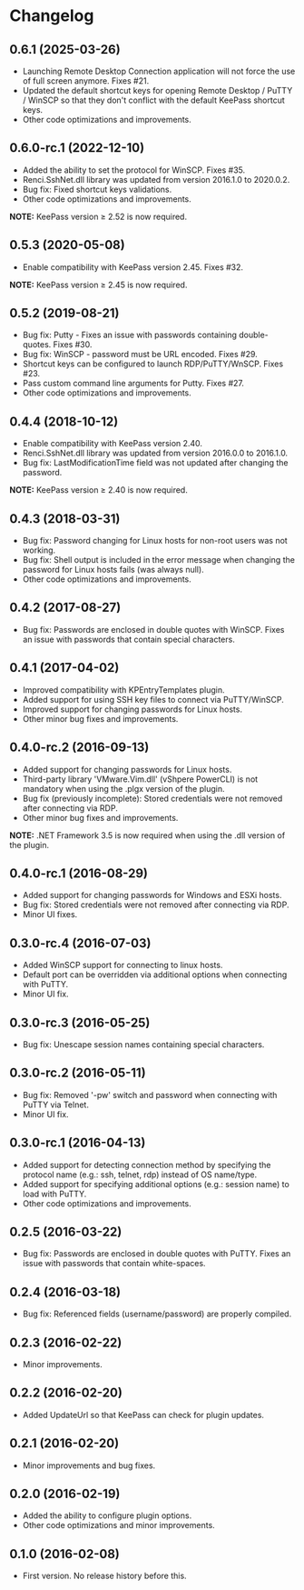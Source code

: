 ﻿# Changelog

## 0.6.1 (2025-03-26)

 - Launching Remote Desktop Connection application will not force the use of full screen anymore. Fixes #21.
 - Updated the default shortcut keys for opening Remote Desktop / PuTTY / WinSCP so that they don't conflict with the default KeePass shortcut keys.
 - Other code optimizations and improvements.

## 0.6.0-rc.1 (2022-12-10)

 - Added the ability to set the protocol for WinSCP. Fixes #35.
 - Renci.SshNet.dll library was updated from version 2016.1.0 to 2020.0.2.
 - Bug fix: Fixed shortcut keys validations.
 - Other code optimizations and improvements.

 **NOTE:** KeePass version ≥ 2.52 is now required.

## 0.5.3 (2020-05-08)

- Enable compatibility with KeePass version 2.45. Fixes #32.

**NOTE:** KeePass version ≥ 2.45 is now required.

## 0.5.2 (2019-08-21)

- Bug fix: Putty - Fixes an issue with passwords containing double-quotes. Fixes #30.
- Bug fix: WinSCP - password must be URL encoded. Fixes #29.
- Shortcut keys can be configured to launch RDP/PuTTY/WnSCP. Fixes #23.
- Pass custom command line arguments for Putty. Fixes #27.
- Other code optimizations and improvements.

## 0.4.4 (2018-10-12)

- Enable compatibility with KeePass version 2.40.
- Renci.SshNet.dll library was updated from version 2016.0.0 to 2016.1.0.
- Bug fix: LastModificationTime field was not updated after changing the password.

**NOTE:** KeePass version ≥ 2.40 is now required.

## 0.4.3 (2018-03-31)

- Bug fix: Password changing for Linux hosts for non-root users was not working.
- Bug fix: Shell output is included in the error message when changing the password for Linux hosts fails (was always null).
- Other code optimizations and improvements.

## 0.4.2 (2017-08-27)

- Bug fix: Passwords are enclosed in double quotes with WinSCP. Fixes an issue with passwords that contain special characters.

## 0.4.1 (2017-04-02)

- Improved compatibility with KPEntryTemplates plugin.
- Added support for using SSH key files to connect via PuTTY/WinSCP.
- Improved support for changing passwords for Linux hosts.
- Other minor bug fixes and improvements.

## 0.4.0-rc.2 (2016-09-13)

- Added support for changing passwords for Linux hosts.
- Third-party library 'VMware.Vim.dll' (vShpere PowerCLI) is not mandatory when using the .plgx version of the plugin.
- Bug fix (previously incomplete): Stored credentials were not removed after connecting via RDP.
- Other minor bug fixes and improvements.
 
**NOTE:** .NET Framework 3.5 is now required when using the .dll version of the plugin.

## 0.4.0-rc.1 (2016-08-29)

- Added support for changing passwords for Windows and ESXi hosts.
- Bug fix: Stored credentials were not removed after connecting via RDP.
- Minor UI fixes.

## 0.3.0-rc.4 (2016-07-03)

- Added WinSCP support for connecting to linux hosts.
- Default port can be overridden via additional options when connecting with PuTTY.
- Minor UI fix.

## 0.3.0-rc.3 (2016-05-25)

- Bug fix: Unescape session names containing special characters.

## 0.3.0-rc.2 (2016-05-11)
- Bug fix: Removed '-pw' switch and password when connecting with PuTTY via Telnet.
- Minor UI fix.

## 0.3.0-rc.1 (2016-04-13)

- Added support for detecting connection method by specifying the protocol name (e.g.: ssh, telnet, rdp) instead of OS name/type.
- Added support for specifying additional options (e.g.: session name) to load with PuTTY.
- Other code optimizations and improvements.

## 0.2.5 (2016-03-22)

- Bug fix: Passwords are enclosed in double quotes with PuTTY. Fixes an issue with passwords that contain white-spaces.

## 0.2.4 (2016-03-18)

- Bug fix: Referenced fields (username/password) are properly compiled.

## 0.2.3 (2016-02-22)

- Minor improvements.

## 0.2.2 (2016-02-20)

- Added UpdateUrl so that KeePass can check for plugin updates.

## 0.2.1 (2016-02-20)

- Minor improvements and bug fixes.

## 0.2.0 (2016-02-19)

- Added the ability to configure plugin options.
- Other code optimizations and minor improvements.

## 0.1.0 (2016-02-08)

- First version. No release history before this.